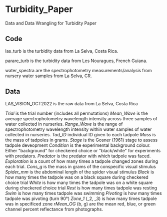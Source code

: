 # Turbidity_Paper
Data and Data Wrangling for Turbidity Paper



## Code ##

las_turb is the turbidity data from La Selva, Costa Rica. 

parare_turb is the turbidity data from Les Nouragues, French Guiana. 

water_spectra are the spectrophotometry measurements/analysis from nursery water samples from La Selva, CR.



## Data ##

LAS_VISION_OCT2022 is the raw data from La Selva, Costa Rica

*Trial* is the trial number (includes all permutations)
*Mean_Wave* is the average spectrophotometry wavelength intensity across three samples of water collected in nurseries.
*Range_Wave* is the range of spectrophotometry wavelength intensity within water samples of water collected in nurseries.
*Tad_ID* individual ID given to each tadpole
*Mass* is the mass of tadpoles in grams.
*Stage* is the Gosner (1961) stage to assess tadpole deveopment
*Condition* is the experimental background colour. Either "background" for checkered choice or "black/white" for experiments with predators.
*Predator* is the predator with which tadpole was faced.
*Exploration* is a count of how many times a tadpole changed zones during each trial.
*Cons_g* is the mass in grams of the conspecific visual stimulus
*Spider_mm* is the abdominal length of the spider visual stimulus
*Black* is how many times the tadpole was on a black square during checkered choice trial
*White* is how many times the tadpole was on a white square during checkered choice trial
*Rest* is how many times tadpole was resting
*Swim* is how many times tadpole was swimming
*Pivoting* is how many times tadpole was pivoting (turn 90°)
*Zone_1* (_2, _3) is how many times tadpole was in specificed zone
*rMean_OG* (b, g) are the mean red, blue, or green channel percent reflectance from photographs.




